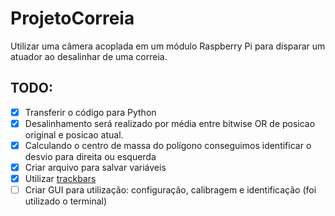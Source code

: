 # ProjetoCorreia
Utilizar uma câmera acoplada em um módulo Raspberry Pi para disparar um atuador ao desalinhar de uma correia.

## TODO:

- [x] Transferir o código para Python 
- [x] Desalinhamento será realizado por média entre bitwise OR de posicao original e posicao atual.
- [x] Calculando o centro de massa do polígono conseguimos identificar o desvio para direita ou esquerda 
- [x] Criar arquivo para salvar variáveis
- [x] Utilizar [trackbars](https://docs.opencv.org/4.x/da/d6a/tutorial_trackbar.html)
- [ ] Criar GUI para utilização: configuração, calibragem e identificação (foi utilizado o terminal)
